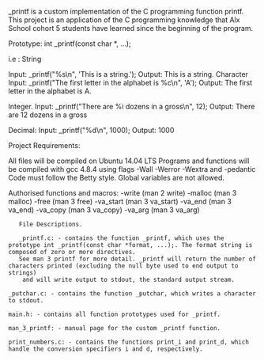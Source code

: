 _printf is a custom implementation of the C programming function printf.
This project is an application of the C programming knowledge that Alx School cohort 5 students have learned since the beginning of the program.

Prototype: int _printf(const char *, ...);

i.e :
String

Input: _printf("%s\n", 'This is a string.');
Output: This is a string.
Character
Input: _printf("The first letter in the alphabet is %c\n", 'A');
Output: The first letter in the alphabet is A.

Integer.
Input: _printf("There are %i dozens in a gross\n", 12);
Output: There are 12 dozens in a gross

Decimal:
Input: _printf("%d\n", 1000);
Output: 1000

Project Requirements:

All files will be compiled on Ubuntu 14.04 LTS
Programs and functions will be compiled with gcc 4.8.4 using flags -Wall -Werror -Wextra and -pedantic
Code must follow the Betty style.
Global variables are not allowed.

Authorised functions and macros:
 -write (man 2 write)
  -malloc (man 3 malloc)
   -free (man 3 free)
    -va_start (man 3 va_start)
     -va_end (man 3 va_end)
      -va_copy (man 3 va_copy)
       -va_arg (man 3 va_arg)

       File Descriptions.

       _printf.c: - contains the function _printf, which uses the prototype int _printf(const char *format, ...);. The format string is composed of zero or more directives.
       See man 3 printf for more detail. _printf will return the number of characters printed (excluding the null byte used to end output to strings)
        and will write output to stdout, the standard output stream.

	_putchar.c: - contains the function _putchar, which writes a character to stdout.

	main.h: - contains all function prototypes used for _printf.

	man_3_printf: - manual page for the custom _printf function.

	print_numbers.c: - contains the functions print_i and print_d, which handle the conversion specifiers i and d, respectively.


